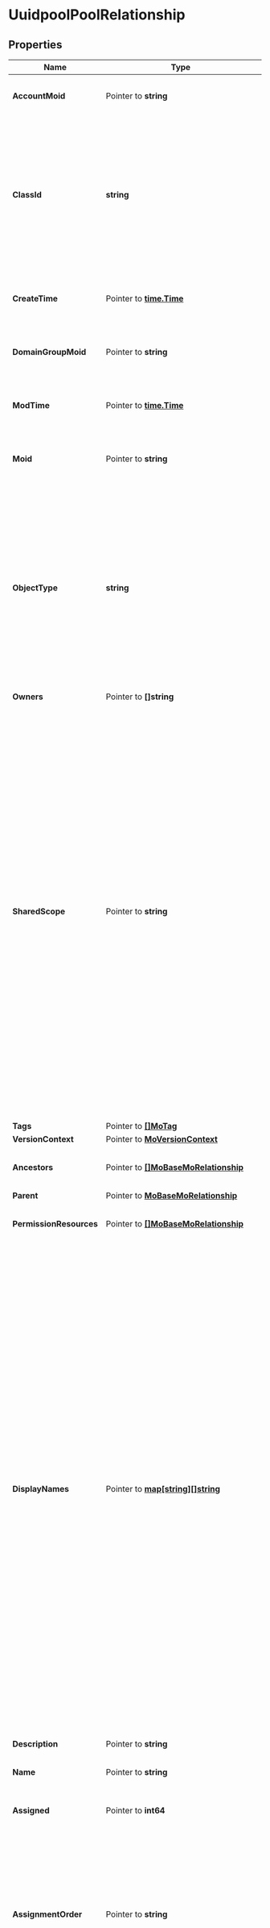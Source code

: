 # UuidpoolPoolRelationship

## Properties

Name | Type | Description | Notes
------------ | ------------- | ------------- | -------------
**AccountMoid** | Pointer to **string** | The Account ID for this managed object. | [optional] [readonly] 
**ClassId** | **string** | The concrete type of this complex type. Its value must be the same as the &#39;objectType&#39; property. The OpenAPI document references this property as a discriminator value. | [readonly] 
**CreateTime** | Pointer to [**time.Time**](time.Time.md) | The time when this managed object was created. | [optional] [readonly] 
**DomainGroupMoid** | Pointer to **string** | The DomainGroup ID for this managed object. | [optional] [readonly] 
**ModTime** | Pointer to [**time.Time**](time.Time.md) | The time when this managed object was last modified. | [optional] [readonly] 
**Moid** | Pointer to **string** | The unique identifier of this Managed Object instance. | [optional] 
**ObjectType** | **string** | The fully-qualified type of this managed object, i.e. the class name. This property is optional. The ObjectType is implied from the URL path. If specified, the value of objectType must match the class name specified in the URL path. | [readonly] 
**Owners** | Pointer to **[]string** |  | [optional] 
**SharedScope** | Pointer to **string** | Intersight provides pre-built workflows, tasks and policies to end users through global catalogs. Objects that are made available through global catalogs are said to have a &#39;shared&#39; ownership. Shared objects are either made globally available to all end users or restricted to end users based on their license entitlement. Users can use this property to differentiate the scope (global or a specific license tier) to which a shared MO belongs. | [optional] [readonly] 
**Tags** | Pointer to [**[]MoTag**](mo.Tag.md) |  | [optional] 
**VersionContext** | Pointer to [**MoVersionContext**](mo.VersionContext.md) |  | [optional] 
**Ancestors** | Pointer to [**[]MoBaseMoRelationship**](mo.BaseMo.Relationship.md) | An array of relationships to moBaseMo resources. | [optional] [readonly] 
**Parent** | Pointer to [**MoBaseMoRelationship**](mo.BaseMo.Relationship.md) |  | [optional] 
**PermissionResources** | Pointer to [**[]MoBaseMoRelationship**](mo.BaseMo.Relationship.md) | An array of relationships to moBaseMo resources. | [optional] [readonly] 
**DisplayNames** | Pointer to [**map[string][]string**](array.md) | A set of display names for the MO resource. These names are calculated based on other properties of the MO and potentially properties of Ancestor MOs. Displaynames are intended as a way to provide a normalized user appropriate name for an MO, especially for MOs which do not have a &#39;Name&#39; property, which is the case for much of the inventory discovered from managed targets. There are a limited number of keys, currently &#39;short&#39; and &#39;hierarchical&#39;. The value is an array and clients should use the first element of the array. | [optional] [readonly] 
**Description** | Pointer to **string** | Description of the policy. | [optional] 
**Name** | Pointer to **string** | Name of the concrete policy. | [optional] 
**Assigned** | Pointer to **int64** | Number of IDs that are currently assigned. | [optional] [readonly] 
**AssignmentOrder** | Pointer to **string** | Assignment order decides the order in which the next identifier is allocated. * &#x60;sequential&#x60; - Identifiers are assigned in a sequential order. * &#x60;default&#x60; - Assignment order is decided by the system. | [optional] [default to "sequential"]
**Size** | Pointer to **int64** | Total number of identifiers in this pool. | [optional] [readonly] 
**Prefix** | Pointer to **string** | The UUID prefix must be in hexadecimal format xxxxxxxx-xxxx-xxxx. | [optional] 
**UuidSuffixBlocks** | Pointer to [**[]UuidpoolUuidBlock**](uuidpool.UuidBlock.md) |  | [optional] 
**BlockHeads** | Pointer to [**[]UuidpoolBlockRelationship**](uuidpool.Block.Relationship.md) | An array of relationships to uuidpoolBlock resources. | [optional] [readonly] 
**Organization** | Pointer to [**OrganizationOrganizationRelationship**](organization.Organization.Relationship.md) |  | [optional] 

## Methods

### NewUuidpoolPoolRelationship

`func NewUuidpoolPoolRelationship(classId string, objectType string, ) *UuidpoolPoolRelationship`

NewUuidpoolPoolRelationship instantiates a new UuidpoolPoolRelationship object
This constructor will assign default values to properties that have it defined,
and makes sure properties required by API are set, but the set of arguments
will change when the set of required properties is changed

### NewUuidpoolPoolRelationshipWithDefaults

`func NewUuidpoolPoolRelationshipWithDefaults() *UuidpoolPoolRelationship`

NewUuidpoolPoolRelationshipWithDefaults instantiates a new UuidpoolPoolRelationship object
This constructor will only assign default values to properties that have it defined,
but it doesn't guarantee that properties required by API are set

### GetAccountMoid

`func (o *UuidpoolPoolRelationship) GetAccountMoid() string`

GetAccountMoid returns the AccountMoid field if non-nil, zero value otherwise.

### GetAccountMoidOk

`func (o *UuidpoolPoolRelationship) GetAccountMoidOk() (*string, bool)`

GetAccountMoidOk returns a tuple with the AccountMoid field if it's non-nil, zero value otherwise
and a boolean to check if the value has been set.

### SetAccountMoid

`func (o *UuidpoolPoolRelationship) SetAccountMoid(v string)`

SetAccountMoid sets AccountMoid field to given value.

### HasAccountMoid

`func (o *UuidpoolPoolRelationship) HasAccountMoid() bool`

HasAccountMoid returns a boolean if a field has been set.

### GetClassId

`func (o *UuidpoolPoolRelationship) GetClassId() string`

GetClassId returns the ClassId field if non-nil, zero value otherwise.

### GetClassIdOk

`func (o *UuidpoolPoolRelationship) GetClassIdOk() (*string, bool)`

GetClassIdOk returns a tuple with the ClassId field if it's non-nil, zero value otherwise
and a boolean to check if the value has been set.

### SetClassId

`func (o *UuidpoolPoolRelationship) SetClassId(v string)`

SetClassId sets ClassId field to given value.


### GetCreateTime

`func (o *UuidpoolPoolRelationship) GetCreateTime() time.Time`

GetCreateTime returns the CreateTime field if non-nil, zero value otherwise.

### GetCreateTimeOk

`func (o *UuidpoolPoolRelationship) GetCreateTimeOk() (*time.Time, bool)`

GetCreateTimeOk returns a tuple with the CreateTime field if it's non-nil, zero value otherwise
and a boolean to check if the value has been set.

### SetCreateTime

`func (o *UuidpoolPoolRelationship) SetCreateTime(v time.Time)`

SetCreateTime sets CreateTime field to given value.

### HasCreateTime

`func (o *UuidpoolPoolRelationship) HasCreateTime() bool`

HasCreateTime returns a boolean if a field has been set.

### GetDomainGroupMoid

`func (o *UuidpoolPoolRelationship) GetDomainGroupMoid() string`

GetDomainGroupMoid returns the DomainGroupMoid field if non-nil, zero value otherwise.

### GetDomainGroupMoidOk

`func (o *UuidpoolPoolRelationship) GetDomainGroupMoidOk() (*string, bool)`

GetDomainGroupMoidOk returns a tuple with the DomainGroupMoid field if it's non-nil, zero value otherwise
and a boolean to check if the value has been set.

### SetDomainGroupMoid

`func (o *UuidpoolPoolRelationship) SetDomainGroupMoid(v string)`

SetDomainGroupMoid sets DomainGroupMoid field to given value.

### HasDomainGroupMoid

`func (o *UuidpoolPoolRelationship) HasDomainGroupMoid() bool`

HasDomainGroupMoid returns a boolean if a field has been set.

### GetModTime

`func (o *UuidpoolPoolRelationship) GetModTime() time.Time`

GetModTime returns the ModTime field if non-nil, zero value otherwise.

### GetModTimeOk

`func (o *UuidpoolPoolRelationship) GetModTimeOk() (*time.Time, bool)`

GetModTimeOk returns a tuple with the ModTime field if it's non-nil, zero value otherwise
and a boolean to check if the value has been set.

### SetModTime

`func (o *UuidpoolPoolRelationship) SetModTime(v time.Time)`

SetModTime sets ModTime field to given value.

### HasModTime

`func (o *UuidpoolPoolRelationship) HasModTime() bool`

HasModTime returns a boolean if a field has been set.

### GetMoid

`func (o *UuidpoolPoolRelationship) GetMoid() string`

GetMoid returns the Moid field if non-nil, zero value otherwise.

### GetMoidOk

`func (o *UuidpoolPoolRelationship) GetMoidOk() (*string, bool)`

GetMoidOk returns a tuple with the Moid field if it's non-nil, zero value otherwise
and a boolean to check if the value has been set.

### SetMoid

`func (o *UuidpoolPoolRelationship) SetMoid(v string)`

SetMoid sets Moid field to given value.

### HasMoid

`func (o *UuidpoolPoolRelationship) HasMoid() bool`

HasMoid returns a boolean if a field has been set.

### GetObjectType

`func (o *UuidpoolPoolRelationship) GetObjectType() string`

GetObjectType returns the ObjectType field if non-nil, zero value otherwise.

### GetObjectTypeOk

`func (o *UuidpoolPoolRelationship) GetObjectTypeOk() (*string, bool)`

GetObjectTypeOk returns a tuple with the ObjectType field if it's non-nil, zero value otherwise
and a boolean to check if the value has been set.

### SetObjectType

`func (o *UuidpoolPoolRelationship) SetObjectType(v string)`

SetObjectType sets ObjectType field to given value.


### GetOwners

`func (o *UuidpoolPoolRelationship) GetOwners() []string`

GetOwners returns the Owners field if non-nil, zero value otherwise.

### GetOwnersOk

`func (o *UuidpoolPoolRelationship) GetOwnersOk() (*[]string, bool)`

GetOwnersOk returns a tuple with the Owners field if it's non-nil, zero value otherwise
and a boolean to check if the value has been set.

### SetOwners

`func (o *UuidpoolPoolRelationship) SetOwners(v []string)`

SetOwners sets Owners field to given value.

### HasOwners

`func (o *UuidpoolPoolRelationship) HasOwners() bool`

HasOwners returns a boolean if a field has been set.

### GetSharedScope

`func (o *UuidpoolPoolRelationship) GetSharedScope() string`

GetSharedScope returns the SharedScope field if non-nil, zero value otherwise.

### GetSharedScopeOk

`func (o *UuidpoolPoolRelationship) GetSharedScopeOk() (*string, bool)`

GetSharedScopeOk returns a tuple with the SharedScope field if it's non-nil, zero value otherwise
and a boolean to check if the value has been set.

### SetSharedScope

`func (o *UuidpoolPoolRelationship) SetSharedScope(v string)`

SetSharedScope sets SharedScope field to given value.

### HasSharedScope

`func (o *UuidpoolPoolRelationship) HasSharedScope() bool`

HasSharedScope returns a boolean if a field has been set.

### GetTags

`func (o *UuidpoolPoolRelationship) GetTags() []MoTag`

GetTags returns the Tags field if non-nil, zero value otherwise.

### GetTagsOk

`func (o *UuidpoolPoolRelationship) GetTagsOk() (*[]MoTag, bool)`

GetTagsOk returns a tuple with the Tags field if it's non-nil, zero value otherwise
and a boolean to check if the value has been set.

### SetTags

`func (o *UuidpoolPoolRelationship) SetTags(v []MoTag)`

SetTags sets Tags field to given value.

### HasTags

`func (o *UuidpoolPoolRelationship) HasTags() bool`

HasTags returns a boolean if a field has been set.

### GetVersionContext

`func (o *UuidpoolPoolRelationship) GetVersionContext() MoVersionContext`

GetVersionContext returns the VersionContext field if non-nil, zero value otherwise.

### GetVersionContextOk

`func (o *UuidpoolPoolRelationship) GetVersionContextOk() (*MoVersionContext, bool)`

GetVersionContextOk returns a tuple with the VersionContext field if it's non-nil, zero value otherwise
and a boolean to check if the value has been set.

### SetVersionContext

`func (o *UuidpoolPoolRelationship) SetVersionContext(v MoVersionContext)`

SetVersionContext sets VersionContext field to given value.

### HasVersionContext

`func (o *UuidpoolPoolRelationship) HasVersionContext() bool`

HasVersionContext returns a boolean if a field has been set.

### GetAncestors

`func (o *UuidpoolPoolRelationship) GetAncestors() []MoBaseMoRelationship`

GetAncestors returns the Ancestors field if non-nil, zero value otherwise.

### GetAncestorsOk

`func (o *UuidpoolPoolRelationship) GetAncestorsOk() (*[]MoBaseMoRelationship, bool)`

GetAncestorsOk returns a tuple with the Ancestors field if it's non-nil, zero value otherwise
and a boolean to check if the value has been set.

### SetAncestors

`func (o *UuidpoolPoolRelationship) SetAncestors(v []MoBaseMoRelationship)`

SetAncestors sets Ancestors field to given value.

### HasAncestors

`func (o *UuidpoolPoolRelationship) HasAncestors() bool`

HasAncestors returns a boolean if a field has been set.

### SetAncestorsNil

`func (o *UuidpoolPoolRelationship) SetAncestorsNil(b bool)`

 SetAncestorsNil sets the value for Ancestors to be an explicit nil

### UnsetAncestors
`func (o *UuidpoolPoolRelationship) UnsetAncestors()`

UnsetAncestors ensures that no value is present for Ancestors, not even an explicit nil
### GetParent

`func (o *UuidpoolPoolRelationship) GetParent() MoBaseMoRelationship`

GetParent returns the Parent field if non-nil, zero value otherwise.

### GetParentOk

`func (o *UuidpoolPoolRelationship) GetParentOk() (*MoBaseMoRelationship, bool)`

GetParentOk returns a tuple with the Parent field if it's non-nil, zero value otherwise
and a boolean to check if the value has been set.

### SetParent

`func (o *UuidpoolPoolRelationship) SetParent(v MoBaseMoRelationship)`

SetParent sets Parent field to given value.

### HasParent

`func (o *UuidpoolPoolRelationship) HasParent() bool`

HasParent returns a boolean if a field has been set.

### GetPermissionResources

`func (o *UuidpoolPoolRelationship) GetPermissionResources() []MoBaseMoRelationship`

GetPermissionResources returns the PermissionResources field if non-nil, zero value otherwise.

### GetPermissionResourcesOk

`func (o *UuidpoolPoolRelationship) GetPermissionResourcesOk() (*[]MoBaseMoRelationship, bool)`

GetPermissionResourcesOk returns a tuple with the PermissionResources field if it's non-nil, zero value otherwise
and a boolean to check if the value has been set.

### SetPermissionResources

`func (o *UuidpoolPoolRelationship) SetPermissionResources(v []MoBaseMoRelationship)`

SetPermissionResources sets PermissionResources field to given value.

### HasPermissionResources

`func (o *UuidpoolPoolRelationship) HasPermissionResources() bool`

HasPermissionResources returns a boolean if a field has been set.

### SetPermissionResourcesNil

`func (o *UuidpoolPoolRelationship) SetPermissionResourcesNil(b bool)`

 SetPermissionResourcesNil sets the value for PermissionResources to be an explicit nil

### UnsetPermissionResources
`func (o *UuidpoolPoolRelationship) UnsetPermissionResources()`

UnsetPermissionResources ensures that no value is present for PermissionResources, not even an explicit nil
### GetDisplayNames

`func (o *UuidpoolPoolRelationship) GetDisplayNames() map[string][]string`

GetDisplayNames returns the DisplayNames field if non-nil, zero value otherwise.

### GetDisplayNamesOk

`func (o *UuidpoolPoolRelationship) GetDisplayNamesOk() (*map[string][]string, bool)`

GetDisplayNamesOk returns a tuple with the DisplayNames field if it's non-nil, zero value otherwise
and a boolean to check if the value has been set.

### SetDisplayNames

`func (o *UuidpoolPoolRelationship) SetDisplayNames(v map[string][]string)`

SetDisplayNames sets DisplayNames field to given value.

### HasDisplayNames

`func (o *UuidpoolPoolRelationship) HasDisplayNames() bool`

HasDisplayNames returns a boolean if a field has been set.

### SetDisplayNamesNil

`func (o *UuidpoolPoolRelationship) SetDisplayNamesNil(b bool)`

 SetDisplayNamesNil sets the value for DisplayNames to be an explicit nil

### UnsetDisplayNames
`func (o *UuidpoolPoolRelationship) UnsetDisplayNames()`

UnsetDisplayNames ensures that no value is present for DisplayNames, not even an explicit nil
### GetDescription

`func (o *UuidpoolPoolRelationship) GetDescription() string`

GetDescription returns the Description field if non-nil, zero value otherwise.

### GetDescriptionOk

`func (o *UuidpoolPoolRelationship) GetDescriptionOk() (*string, bool)`

GetDescriptionOk returns a tuple with the Description field if it's non-nil, zero value otherwise
and a boolean to check if the value has been set.

### SetDescription

`func (o *UuidpoolPoolRelationship) SetDescription(v string)`

SetDescription sets Description field to given value.

### HasDescription

`func (o *UuidpoolPoolRelationship) HasDescription() bool`

HasDescription returns a boolean if a field has been set.

### GetName

`func (o *UuidpoolPoolRelationship) GetName() string`

GetName returns the Name field if non-nil, zero value otherwise.

### GetNameOk

`func (o *UuidpoolPoolRelationship) GetNameOk() (*string, bool)`

GetNameOk returns a tuple with the Name field if it's non-nil, zero value otherwise
and a boolean to check if the value has been set.

### SetName

`func (o *UuidpoolPoolRelationship) SetName(v string)`

SetName sets Name field to given value.

### HasName

`func (o *UuidpoolPoolRelationship) HasName() bool`

HasName returns a boolean if a field has been set.

### GetAssigned

`func (o *UuidpoolPoolRelationship) GetAssigned() int64`

GetAssigned returns the Assigned field if non-nil, zero value otherwise.

### GetAssignedOk

`func (o *UuidpoolPoolRelationship) GetAssignedOk() (*int64, bool)`

GetAssignedOk returns a tuple with the Assigned field if it's non-nil, zero value otherwise
and a boolean to check if the value has been set.

### SetAssigned

`func (o *UuidpoolPoolRelationship) SetAssigned(v int64)`

SetAssigned sets Assigned field to given value.

### HasAssigned

`func (o *UuidpoolPoolRelationship) HasAssigned() bool`

HasAssigned returns a boolean if a field has been set.

### GetAssignmentOrder

`func (o *UuidpoolPoolRelationship) GetAssignmentOrder() string`

GetAssignmentOrder returns the AssignmentOrder field if non-nil, zero value otherwise.

### GetAssignmentOrderOk

`func (o *UuidpoolPoolRelationship) GetAssignmentOrderOk() (*string, bool)`

GetAssignmentOrderOk returns a tuple with the AssignmentOrder field if it's non-nil, zero value otherwise
and a boolean to check if the value has been set.

### SetAssignmentOrder

`func (o *UuidpoolPoolRelationship) SetAssignmentOrder(v string)`

SetAssignmentOrder sets AssignmentOrder field to given value.

### HasAssignmentOrder

`func (o *UuidpoolPoolRelationship) HasAssignmentOrder() bool`

HasAssignmentOrder returns a boolean if a field has been set.

### GetSize

`func (o *UuidpoolPoolRelationship) GetSize() int64`

GetSize returns the Size field if non-nil, zero value otherwise.

### GetSizeOk

`func (o *UuidpoolPoolRelationship) GetSizeOk() (*int64, bool)`

GetSizeOk returns a tuple with the Size field if it's non-nil, zero value otherwise
and a boolean to check if the value has been set.

### SetSize

`func (o *UuidpoolPoolRelationship) SetSize(v int64)`

SetSize sets Size field to given value.

### HasSize

`func (o *UuidpoolPoolRelationship) HasSize() bool`

HasSize returns a boolean if a field has been set.

### GetPrefix

`func (o *UuidpoolPoolRelationship) GetPrefix() string`

GetPrefix returns the Prefix field if non-nil, zero value otherwise.

### GetPrefixOk

`func (o *UuidpoolPoolRelationship) GetPrefixOk() (*string, bool)`

GetPrefixOk returns a tuple with the Prefix field if it's non-nil, zero value otherwise
and a boolean to check if the value has been set.

### SetPrefix

`func (o *UuidpoolPoolRelationship) SetPrefix(v string)`

SetPrefix sets Prefix field to given value.

### HasPrefix

`func (o *UuidpoolPoolRelationship) HasPrefix() bool`

HasPrefix returns a boolean if a field has been set.

### GetUuidSuffixBlocks

`func (o *UuidpoolPoolRelationship) GetUuidSuffixBlocks() []UuidpoolUuidBlock`

GetUuidSuffixBlocks returns the UuidSuffixBlocks field if non-nil, zero value otherwise.

### GetUuidSuffixBlocksOk

`func (o *UuidpoolPoolRelationship) GetUuidSuffixBlocksOk() (*[]UuidpoolUuidBlock, bool)`

GetUuidSuffixBlocksOk returns a tuple with the UuidSuffixBlocks field if it's non-nil, zero value otherwise
and a boolean to check if the value has been set.

### SetUuidSuffixBlocks

`func (o *UuidpoolPoolRelationship) SetUuidSuffixBlocks(v []UuidpoolUuidBlock)`

SetUuidSuffixBlocks sets UuidSuffixBlocks field to given value.

### HasUuidSuffixBlocks

`func (o *UuidpoolPoolRelationship) HasUuidSuffixBlocks() bool`

HasUuidSuffixBlocks returns a boolean if a field has been set.

### GetBlockHeads

`func (o *UuidpoolPoolRelationship) GetBlockHeads() []UuidpoolBlockRelationship`

GetBlockHeads returns the BlockHeads field if non-nil, zero value otherwise.

### GetBlockHeadsOk

`func (o *UuidpoolPoolRelationship) GetBlockHeadsOk() (*[]UuidpoolBlockRelationship, bool)`

GetBlockHeadsOk returns a tuple with the BlockHeads field if it's non-nil, zero value otherwise
and a boolean to check if the value has been set.

### SetBlockHeads

`func (o *UuidpoolPoolRelationship) SetBlockHeads(v []UuidpoolBlockRelationship)`

SetBlockHeads sets BlockHeads field to given value.

### HasBlockHeads

`func (o *UuidpoolPoolRelationship) HasBlockHeads() bool`

HasBlockHeads returns a boolean if a field has been set.

### SetBlockHeadsNil

`func (o *UuidpoolPoolRelationship) SetBlockHeadsNil(b bool)`

 SetBlockHeadsNil sets the value for BlockHeads to be an explicit nil

### UnsetBlockHeads
`func (o *UuidpoolPoolRelationship) UnsetBlockHeads()`

UnsetBlockHeads ensures that no value is present for BlockHeads, not even an explicit nil
### GetOrganization

`func (o *UuidpoolPoolRelationship) GetOrganization() OrganizationOrganizationRelationship`

GetOrganization returns the Organization field if non-nil, zero value otherwise.

### GetOrganizationOk

`func (o *UuidpoolPoolRelationship) GetOrganizationOk() (*OrganizationOrganizationRelationship, bool)`

GetOrganizationOk returns a tuple with the Organization field if it's non-nil, zero value otherwise
and a boolean to check if the value has been set.

### SetOrganization

`func (o *UuidpoolPoolRelationship) SetOrganization(v OrganizationOrganizationRelationship)`

SetOrganization sets Organization field to given value.

### HasOrganization

`func (o *UuidpoolPoolRelationship) HasOrganization() bool`

HasOrganization returns a boolean if a field has been set.


[[Back to Model list]](../README.md#documentation-for-models) [[Back to API list]](../README.md#documentation-for-api-endpoints) [[Back to README]](../README.md)


